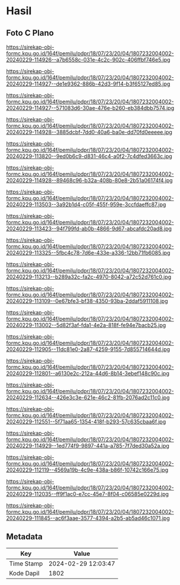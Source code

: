 # Hasil

## Foto C Plano

https://sirekap-obj-formc.kpu.go.id/164f/pemilu/pdpr/18/07/23/20/04/1807232004002-20240229-114926--a7b6558c-031e-4c2c-902c-406ffbf746e5.jpg

https://sirekap-obj-formc.kpu.go.id/164f/pemilu/pdpr/18/07/23/20/04/1807232004002-20240229-114927--de1e9362-886b-42d3-9f14-b3f65127ed85.jpg

https://sirekap-obj-formc.kpu.go.id/164f/pemilu/pdpr/18/07/23/20/04/1807232004002-20240229-114927--571083d6-30ae-476e-b260-eb384dbb7574.jpg

https://sirekap-obj-formc.kpu.go.id/164f/pemilu/pdpr/18/07/23/20/04/1807232004002-20240229-114928--3885dcbf-7dd0-40a6-ba0e-dd70fd0eeeee.jpg

https://sirekap-obj-formc.kpu.go.id/164f/pemilu/pdpr/18/07/23/20/04/1807232004002-20240229-113820--9ed0b6c9-d831-46c4-a0f2-7c4dfed3663c.jpg

https://sirekap-obj-formc.kpu.go.id/164f/pemilu/pdpr/18/07/23/20/04/1807232004002-20240229-114928--89468c96-b32a-408b-80e8-2b51a06174f4.jpg

https://sirekap-obj-formc.kpu.go.id/164f/pemilu/pdpr/18/07/23/20/04/1807232004002-20240229-113503--3a92b1d4-c05f-455f-959e-3ccfdaeffc87.jpg

https://sirekap-obj-formc.kpu.go.id/164f/pemilu/pdpr/18/07/23/20/04/1807232004002-20240229-113423--94f799fd-ab0b-4866-9d67-abcafdc20ad8.jpg

https://sirekap-obj-formc.kpu.go.id/164f/pemilu/pdpr/18/07/23/20/04/1807232004002-20240229-113325--5fbc4c78-7d6e-433e-a336-12bb71fb6085.jpg

https://sirekap-obj-formc.kpu.go.id/164f/pemilu/pdpr/18/07/23/20/04/1807232004002-20240229-113213--b289a32c-fa2c-4970-8042-a72c52d761c0.jpg

https://sirekap-obj-formc.kpu.go.id/164f/pemilu/pdpr/18/07/23/20/04/1807232004002-20240229-113109--0e67bfe3-bf38-4350-93ba-2ddaf5911108.jpg

https://sirekap-obj-formc.kpu.go.id/164f/pemilu/pdpr/18/07/23/20/04/1807232004002-20240229-113002--5d82f3af-fda1-4e2a-818f-fe94e7bacb25.jpg

https://sirekap-obj-formc.kpu.go.id/164f/pemilu/pdpr/18/07/23/20/04/1807232004002-20240229-112905--11dc81e0-2a87-4259-9155-7d855714644d.jpg

https://sirekap-obj-formc.kpu.go.id/164f/pemilu/pdpr/18/07/23/20/04/1807232004002-20240229-112801--a6130e2c-212a-44d6-8b14-3ebef148c90c.jpg

https://sirekap-obj-formc.kpu.go.id/164f/pemilu/pdpr/18/07/23/20/04/1807232004002-20240229-112634--426e3c3e-621e-46c2-81fb-2076ad2c11c0.jpg

https://sirekap-obj-formc.kpu.go.id/164f/pemilu/pdpr/18/07/23/20/04/1807232004002-20240229-112551--5f71aa65-1354-418f-b293-57c635cbaa6f.jpg

https://sirekap-obj-formc.kpu.go.id/164f/pemilu/pdpr/18/07/23/20/04/1807232004002-20240229-114929--1ed774f9-9897-441a-a785-7f7ded30a52a.jpg

https://sirekap-obj-formc.kpu.go.id/164f/pemilu/pdpr/18/07/23/20/04/1807232004002-20240229-112119--4569a19b-4c9e-438a-b86f-10742c166e75.jpg

https://sirekap-obj-formc.kpu.go.id/164f/pemilu/pdpr/18/07/23/20/04/1807232004002-20240229-112035--ff9f1ac0-e7cc-45e7-8f04-c06585e0229d.jpg

https://sirekap-obj-formc.kpu.go.id/164f/pemilu/pdpr/18/07/23/20/04/1807232004002-20240229-111845--ac6f3aae-3577-4394-a2b5-ab5ad46c1071.jpg


## Metadata

| Key        | Value               |
| ---------- | ------------------- |
| Time Stamp | 2024-02-29 12:03:47 |
| Kode Dapil | 1802                |



